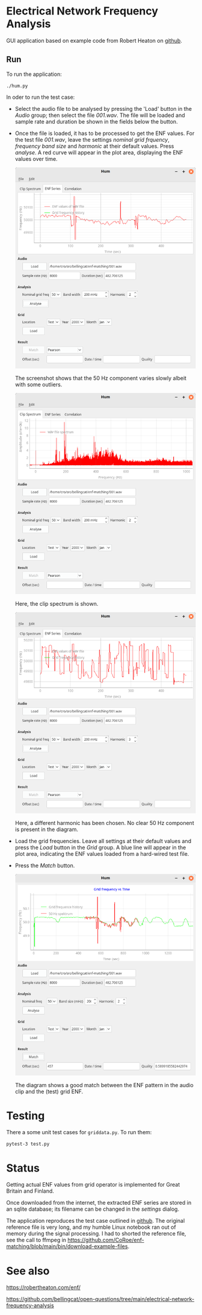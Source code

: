 # Electrical Network Frequency Analysis

GUI application based on example code from Robert Heaton on
[github](https://github.com/robert/enf-matching).

## Run

To run the application:

```
./hum.py
```

In oder to run the test case:

- Select the audio file to be analysed by pressing the 'Load' button in the
  *Audio* group; then select the file *001.wav*. The file will be loaded and
  sample rate and duration be shown in the fields below the button.

- Once the file is loaded, it has to be processed to get the ENF values. For
  the test file *001.wav*, leave the settings *nominal grid frquency*,
  *frequency band size* and *harmonic* at their default values. Press
  *analyse*. A red curve will appear in the plot area, displaying the ENF
  values over time.

  ![Screenshot](images/screenshot-clip-enf.png)

  The screenshot shows that the 50 Hz component varies slowly albeit with some
  outliers.

  ![Screenshot](images/screenshot-clip-spectrum.png)

  Here, the clip spectrum is shown.

  ![Screenshot](images/screenshot-bad-param.png)

  Here, a different harmonic has been chosen. No clear 50 Hz component is
  present in the diagram.

- Load the grid frequencies. Leave all settings at their default values and
  press the *Load* button in the *Grid* group. A blue line will appear in the
  plot area, indicating the ENF values loaded from a hard-wired test file.

- Press the *Match* button.

  ![Screenshot](images/screenshot-matched.png)

  The diagram shows a good match between the ENF pattern in the audio clip and
  the (test) grid ENF.

# Testing

There a some unit test cases for `griddata.py`. To run them:

```
pytest-3 test.py
```

# Status

Getting actual ENF values from grid operator is implemented for Great Britain
and Finland.

Once downloaded from the internet, the extracted ENF series are stored in an
sqlite database; its filename can be changed in the *settings* dialog.

The application reproduces the test case outlined in
[github](https://github.com/robert/enf-matching). The original reference
file is very long, and my humble Linux notebook ran out of memory during the
signal processing. I had to shorted the reference file, see the call to ffmpeg
in https://github.com/CoRoe/enf-matching/blob/main/bin/download-example-files.

# See also

https://robertheaton.com/enf/

https://github.com/bellingcat/open-questions/tree/main/electrical-network-frequency-analysis
